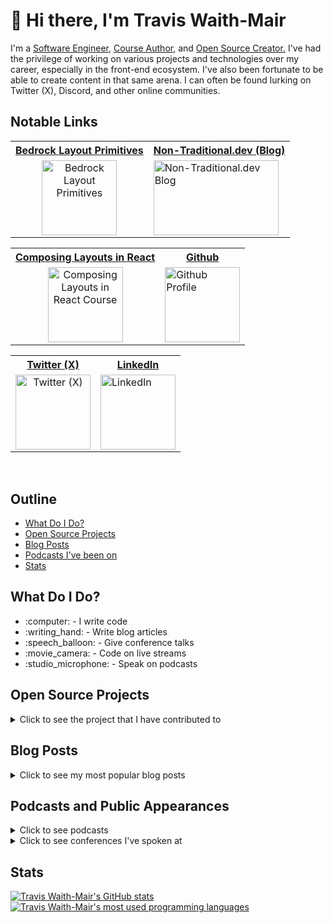 <h1>👋 Hi there, I'm Travis Waith-Mair</h1>
<p>
  I'm a <a href="https://github.com/Jarvis1010">Software Engineer</a>, <a href="https://www.newline.co/courses/composing-layouts-in-react">Course Author</a>, and <a href="https://github.com/Bedrock-Layouts/Bedrock">Open Source Creator.</a> I've had the privilege of working on various projects and technologies over my career, especially in the front-end ecosystem.  I've also been fortunate to be able to create content in that same arena. I can often be found lurking on Twitter (X), Discord, and other online communities.
</p>

## Notable Links

<table align="center">
  <tr>
    <th align="center" >
      <a href="https://www.bedrock-layout.dev/"><b>Bedrock Layout Primitives</b></a>
    </th>
   <th align="center" >
      <a href="https://non-traditional.dev/"><b>Non-Traditional.dev</b> (Blog)</a>
    </th>
  </tr>
  <td align="center">
    <a href="https://www.bedrock-layout.dev/"><img
      src="https://avatars.githubusercontent.com/u/62414217?s=200&v=4"
      height="120"
      width="120"
      alt='Bedrock Layout Primitives'
    /></a>
  </td>
  <td>
    <a href="https://non-traditional.dev/"><img
      src="https://cdn.hashnode.com/res/hashnode/image/upload/v1638999422358/CLDVOiWyE.png?w=200&h=120&fit=crop&crop=entropy&auto=compress,format&format=webp"
      height="120"
      width="200"
      alt='Non-Traditional.dev Blog'
    /></a>
  </td>
  <tr></tr>
</table>

<table align="center">
  <tr>
    <th align="center">
      <a href="https://www.newline.co/courses/composing-layouts-in-react"><b>Composing Layouts in React</b></a>
    </th>
   <th align="center">
      <a href="https://github.com/Jarvis1010"><b>Github</b></a>
    </th>
  </tr>
  <td align="center">
    <a href="https://www.newline.co/courses/composing-layouts-in-react"><img
      src="https://pbs.twimg.com/profile_images/1423362656090603530/Pz3XNCiH_400x400.png"
      height="120"
      width="120"
      alt='Composing Layouts in React Course'
    /></a>
  </td>
  <td>
    <a href="https://github.com/Jarvis1010"><img
      src="https://pbs.twimg.com/profile_images/1633247750010830848/8zfRrYjA_400x400.png"
      height="120"
      width="120"
      alt='Github Profile'
    /></a>
  </td>
  <tr></tr>
</table>

<table align="center">
  <tr>
    <th align="center">
      <a href="https://twitter.com/travisWaithMair"><b>Twitter (X)</b></a>
    </th>
   <th align="center">
      <a href="https://www.linkedin.com/in/travis-mair/"><b>LinkedIn</b></a>
    </th>
  </tr>
  <td align="center">
    <a href="https://twitter.com/travisWaithMair"><img
      src="https://avatars.githubusercontent.com/u/50278?s=200&v=4"
      height="120"
      width="120"
      alt='Twitter (X)'
    /></a>
  </td>
  <td>
    <a href="https://www.linkedin.com/in/travis-mair/"><img
      src="https://avatars.githubusercontent.com/u/357098?s=200&v=4"
      height="120"
      width="120"
      alt='LinkedIn'
    /></a>
  </td>
  <tr></tr>
</table>

<br />

<h2>Outline</h2>

<ul>
  <li><a href="#what-do-i-do">What Do I Do?</a></li>
  <li><a href="#what-do-i-do">Open Source Projects</a></li>
  <li><a href="#what-do-i-do">Blog Posts</a></li>
  <li><a href="#what-do-i-do">Podcasts I've been on</a></li>
  <li><a href="#stats">Stats</a></li>
</ul>

<h2>What Do I Do?</h2>

<ul>
  <li>:computer: - I write code</li>
  <li>:writing_hand: - Write blog articles</li>
  <li>:speech_balloon: - Give conference talks</li>
  <li>:movie_camera: - Code on live streams</li>
  <li>:studio_microphone: - Speak on podcasts</li>
</ul>

## Open Source Projects

<details>
  <summary>Click to see the project that I have contributed to</summary>
  <br />

- [Bedrock Layout Primitives](https://github.com/Bedrock-Layouts/Bedrock)
- [Solid Styled Components](https://github.com/solidjs/solid-styled-components)
- [storybook](https://github.com/storybookjs/storybook)
- [react-ui](https://github.com/reach/reach-ui)

</details>

## Blog Posts

<details>
  <summary>Click to see my most popular blog posts</summary>
  <br />

- [An Intro to Solid.js for React Developers](https://non-traditional.dev/an-intro-to-solidjs-for-react-developers)
- [80% Cleaner JavaScript Code Using Optional Chaining and Nullish Coalescing](https://non-traditional.dev/80-cleaner-javascript-code-using-optional-chaining-and-nullish-coalescing-3fb1d1df3867)
- [Stop Writing Reusable React Components](https://non-traditional.dev/stop-writing-reusable-react-components-bd649cba2700)
- [Map, Filter, Reduce: The Holy Trinity of Array Methods](https://non-traditional.dev/map-filter-reduce-the-holy-trinity-of-array-methods-16ce3bdb69e2)
- [More Popular posts](https://non-traditional.dev/top-posts)

</details>

## Podcasts and Public Appearances

<details>
  <summary>Click to see podcasts</summary>
  <br />

- [React Round Up ep 156](https://reactroundup.com/composing-layouts-for-react-ft-travis-waith-mair-rru-156)
- [React Round Up ep 191](https://topenddevs.com/podcasts/react-round-up/episodes/bedrock-layout-with-travis-waith-mair-rru-191)
- [FSJam Podcast ep 54](https://fsjam.org/episodes/episode-54-bedrock-layout-with-travis-waith-mair)
- [PodRocket Season 2](https://youtu.be/_JuLIGeXsxI?t=31341)
- [Jam Stack Radio ep 121](https://www.heavybit.com/library/podcasts/jamstack-radio/ep-120-bedrock-layout-primitives-with-travis-waith-mair-of-plex)

</details>

<details>
  <summary>Click to see conferences I've spoken at</summary>
  <br />

- [Utah JS Conf](https://www.youtube.com/watch?v=oKxrD57rwRc)
- [React India](https://youtu.be/_JuLIGeXsxI?t=31341)
- [Intro to Solid.js](Conf42)
- [React Summit 2022](https://portal.gitnation.org/contents/how-to-achieve-layout-composition-in-react)

</details>

## Stats

[![Travis Waith-Mair's GitHub
stats](https://github-readme-stats-git-masterrstaa-rickstaa.vercel.app/api?username=Jarvis1010&theme=tokyonight)](https://github.com/anuraghazra/github-readme-stats)
[![Travis Waith-Mair's most used programming
languages](https://github-readme-stats-git-masterrstaa-rickstaa.vercel.app/api/top-langs/?username=jarvis1010&layout=compact&theme=tokyonight)](https://github.com/anuraghazra/github-readme-stats)
